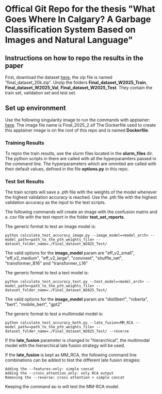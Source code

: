 # Offical Git Repo for the thesis "What Goes Where In Calgary? A Garbage Classification System Based on Images and Natural Language"

## Instructions on how to repo the results in the paper
First, download the dataset [here](https://zenodo.org/records/15832061), the zip file is named "final_dataset_20k.zip".
Unzip the folders **Final_dataset_W2025_Train**, **Final_dataset_W2025_Val**, **Final_dataset_W2025_Test**. They contain the train set, validation set and test set.

## Set up environment

Use the following singularity image to run the commands with apptainer: [here](https://zenodo.org/records/17102516).
The image file name is Final_2025_2.sif
The Dockerfile used to create this apptainer image is on the root of this repo and is named **Dockerfile**.


### Training Results

To repro the train results, use the slurm files located in the **slurm_files** dir. The python scripts in there are called with all the hyperparamters passed in the command line. The hyperparameters which are ommited are called with their default values, defined in the file **options.py** in this repo.

### Test Set Results

The train scripts will save a .pth file with the weights of the model whenever the highest validation accuracy is reached. Use the .pth file with the highest validation accuracy as the input to the test scripts.

The following commands will create an image with the confusion matrix and a .csv file with the test report in the folder **test_set_reports**.

The generic format to test an image model is:

```
python calculate_test_accuracy_image.py --image_model=<model_arch> --model_path=<path_to_the_pth_weights_file> --dataset_folder_name=./Final_dataset_W2025_Test/
```

The valid options for the **image_model** param are "eff_v2_small", "eff_v2_medium", "eff_v2_large", "convnext", "shuffle_net", "transformer_B16" and "transformer_L16"

The generic format to test a text model is:

```
python calculate_test_accuracy_text.py --text_model=<model_arch> --model_path=<path_to_the_pth_weights_file> --dataset_folder_name=./Final_dataset_W2025_Test/
```

The valid options for the **image_model** param are "distilbert", "roberta", "bert", "mobile_bert", "gpt2"

The generic format to test a multimodal model is:

```
python calculate_test_accuracy_both.py --late_fusion=MM_RCA --model_path=<path_to_the_pth_weights_file> --dataset_folder_name=./Final_dataset_W2025_Test/ --reverse
```
If the **late_fusion** parameter is changed to "hierarchical", the multimodal model with the hierarchical late fusion strategy will be used.

If the **late_fusion** is kept as MM_RCA, the following command line combinations can be added to test the different late fusion stragies:

    Adding the --features-only: simple concat
    Adding the --cross_attention_only: only RCA output
    Removing the --reverse: cross attention + simple concat

Keeping the command as-is will test the MM-RCA model.
    
    




